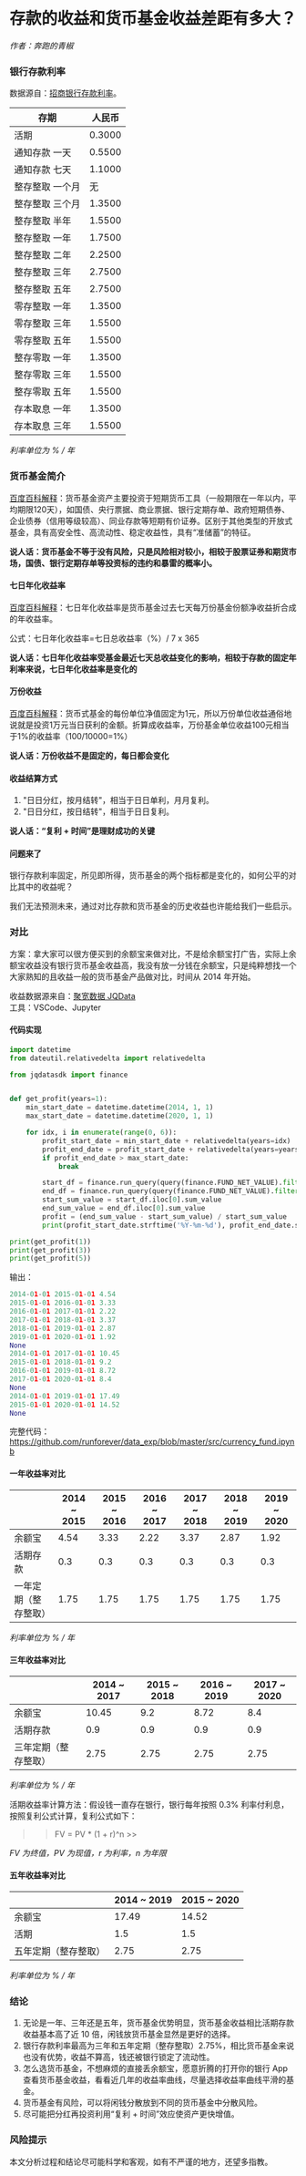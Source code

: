 # 存款的收益和货币基金收益差距有多大？

*作者：奔跑的青椒*<br />

### 银行存款利率
数据源自：[招商银行存款利率](https://www.cmbchina.com/CmbWebPubInfo/CDRate.aspx?chnl=cdrate)。

|存期	       | 人民币   |
| ----        | ----   |
|活期	       |  0.3000  |
|通知存款 一天  |  0.5500  |
|通知存款 七天  |  1.1000  |
|整存整取 一个月  |   无 |
|整存整取 三个月  |  	1.3500  |
|整存整取 半年  |  1.5500  |
|整存整取 一年  |  1.7500  |
|整存整取 二年  |  2.2500  |
|整存整取 三年  |  2.7500  |
|整存整取 五年  |  2.7500  |
|零存整取 一年  |  1.3500  |
|零存整取 三年  |  1.5500  |
|零存整取 五年  |  1.5500  |
|整存零取 一年  |  1.3500  |
|整存零取 三年  |  1.5500  |
|整存零取 五年  |  1.5500  |
|存本取息 一年  |  1.3500  |
|存本取息 三年  |  1.5500  |

*利率单位为 % / 年*

### 货币基金简介
[百度百科解释](https://baike.baidu.com/item/%E8%B4%A7%E5%B8%81%E5%9F%BA%E9%87%91)：货币基金资产主要投资于短期货币工具（一般期限在一年以内，平均期限120天），如国债、央行票据、商业票据、银行定期存单、政府短期债券、企业债券（信用等级较高）、同业存款等短期有价证券。区别于其他类型的开放式基金，具有高安全性、高流动性、稳定收益性，具有“准储蓄”的特征。

**说人话：货币基金不等于没有风险，只是风险相对较小，相较于股票证券和期货市场，国债、银行定期存单等投资标的违约和暴雷的概率小。**

#### 七日年化收益率
[百度百科解释](https://baike.baidu.com/item/%E4%B8%83%E6%97%A5%E5%B9%B4%E5%8C%96%E6%94%B6%E7%9B%8A%E7%8E%87)：七日年化收益率是货币基金过去七天每万份基金份额净收益折合成的年收益率。

公式：七日年化收益率=七日总收益率（%）/ 7 x 365

**说人话：七日年化收益率受基金最近七天总收益变化的影响，相较于存款的固定年利率来说，七日年化收益率是变化的**

#### 万份收益
[百度百科解释](https://baike.baidu.com/item/%E4%B8%87%E4%BB%BD%E5%9F%BA%E9%87%91%E5%8D%95%E4%BD%8D%E6%94%B6%E7%9B%8A)：货币式基金的每份单位净值固定为1元，所以万份单位收益通俗地说就是投资1万元当日获利的金额。折算成收益率，万份基金单位收益100元相当于1%的收益率（100/10000=1%）

**说人话：万份收益不是固定的，每日都会变化**

#### 收益结算方式
1. "日日分红，按月结转"，相当于日日单利，月月复利。
2. "日日分红，按日结转"，相当于日日复利。

**说人话：“复利 + 时间”是理财成功的关键**

#### 问题来了
银行存款利率固定，所见即所得，货币基金的两个指标都是变化的，如何公平的对比其中的收益呢？

我们无法预测未来，通过对比存款和货币基金的历史收益也许能给我们一些启示。

### 对比
方案：拿大家可以很方便买到的余额宝来做对比，不是给余额宝打广告，实际上余额宝收益没有银行货币基金收益高，我没有放一分钱在余额宝，只是纯粹想找一个大家熟知的且收益一般的货币基金产品做对比，时间从 2014 年开始。

收益数据源来自：[聚宽数据 JQData](https://www.joinquant.com/help/api/help?name=JQData#%E5%9C%BA%E5%A4%96%E5%9F%BA%E9%87%91%E6%95%B0%E6%8D%AE)<br />
工具：VSCode、Jupyter

#### 代码实现
```python
import datetime
from dateutil.relativedelta import relativedelta

from jqdatasdk import finance


def get_profit(years=1):
    min_start_date = datetime.datetime(2014, 1, 1)
    max_start_date = datetime.datetime(2020, 1, 1)

    for idx, i in enumerate(range(0, 6)):
        profit_start_date = min_start_date + relativedelta(years=idx)
        profit_end_date = profit_start_date + relativedelta(years=years)
        if profit_end_date > max_start_date:
            break

        start_df = finance.run_query(query(finance.FUND_NET_VALUE).filter(finance.FUND_NET_VALUE.code=='000198', finance.FUND_NET_VALUE.day>profit_start_date.strftime('%Y-%m-%d')).limit(1))
        end_df = finance.run_query(query(finance.FUND_NET_VALUE).filter(finance.FUND_NET_VALUE.code=='000198', finance.FUND_NET_VALUE.day<profit_end_date.strftime('%Y-%m-%d')).order_by(finance.FUND_NET_VALUE.day.desc()).limit(1))
        start_sum_value = start_df.iloc[0].sum_value
        end_sum_value = end_df.iloc[0].sum_value
        profit = (end_sum_value - start_sum_value) / start_sum_value
        print(profit_start_date.strftime('%Y-%m-%d'), profit_end_date.strftime('%Y-%m-%d'), round(profit * 100, 2))

print(get_profit(1))
print(get_profit(3))
print(get_profit(5))
```

输出：

```python
2014-01-01 2015-01-01 4.54
2015-01-01 2016-01-01 3.33
2016-01-01 2017-01-01 2.22
2017-01-01 2018-01-01 3.37
2018-01-01 2019-01-01 2.87
2019-01-01 2020-01-01 1.92
None
2014-01-01 2017-01-01 10.45
2015-01-01 2018-01-01 9.2
2016-01-01 2019-01-01 8.72
2017-01-01 2020-01-01 8.4
None
2014-01-01 2019-01-01 17.49
2015-01-01 2020-01-01 14.52
None
```

完整代码：https://github.com/runforever/data_exp/blob/master/src/currency_fund.ipynb

#### 一年收益率对比
|       | 2014 ~ 2015 | 2015 ~ 2016 | 2016 ~ 2017 | 2017 ~ 2018 | 2018 ~ 2019 |  2019 ~ 2020 |
| ----   |     ----   |   ----      |   ----      |   ----       |  ----      |    ----      |
| 余额宝 | 4.54      |    3.33     |    2.22     |   3.37       |  2.87       |   1.92      |
| 活期存款 | 0.3      |   0.3       |    0.3     |    0.3       |   0.3       |    0.3       |
| 一年定期（整存整取） |  1.75   | 1.75   |    1.75   |  1.75   |  1.75    | 1.75    |

*利率单位为 % / 年*

#### 三年收益率对比
|      | 2014 ~ 2017 | 2015 ~ 2018 | 2016 ~ 2019 | 2017 ~ 2020 |
| ---- |    ----     |     ----    |    ----     |     ----    |
| 余额宝 |  10.45     |    9.2      |    8.72     |    8.4      |
| 活期存款| 0.9       |    0.9      |     0.9     |     0.9     |
| 三年定期（整存整取） | 2.75  | 2.75  | 2.75  | 2.75 |

*利率单位为 % / 年*

活期收益率计算方法：假设钱一直存在银行，银行每年按照 0.3% 利率付利息，按照复利公式计算，复利公式如下：

>> FV = PV * (1 + r)^n >>

*FV 为终值，PV 为现值，r 为利率，n 为年限*

#### 五年收益率对比
|    | 2014 ~ 2019 | 2015 ~ 2020 |
| ---- | ----      | ----        |
| 余额宝 | 17.49    |    14.52    |
| 活期  | 1.5      |   1.5      |
| 五年定期（整存整取） |  2.75  | 2.75 |

*利率单位为 % / 年*

### 结论
1. 无论是一年、三年还是五年，货币基金优势明显，货币基金收益相比活期存款收益基本高了近 10 倍，闲钱放货币基金显然是更好的选择。
2. 银行存款利率最高为三年和五年定期（整存整取）2.75%，相比货币基金来说也没有优势，收益不算高，钱还被银行锁定了流动性。
3. 怎么选货币基金，不想麻烦的直接丢余额宝，愿意折腾的打开你的银行 App 查看货币基金收益，看看近几年的收益率曲线，尽量选择收益率曲线平滑的基金。
4. 货币基金有风险，可以将闲钱分散放到不同的货币基金中分散风险。
5. 尽可能把分红再投资利用“复利 + 时间”效应使资产更快增值。

### 风险提示
本文分析过程和结论尽可能科学和客观，如有不严谨的地方，还望多指教。
